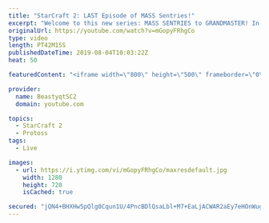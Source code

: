 ```yaml
---
title: "StarCraft 2: LAST Episode of MASS Sentries!"
excerpt: "Welcome to this new series: MASS SENTRIES to GRANDMASTER! In this series, we will see how far I can get by playing ONLY Sentries on the ladder in ALL Protoss matchups!  This is the FINAL episode of the MASS SENTRIES series! we close out with a few more epic games and a summary of the series at the end."
originalUrl: https://youtube.com/watch?v=mGopyFRhgCo
type: video
length: PT42M15S
publishedDateTime: 2019-08-04T10:03:22Z
heat: 50

featuredContent: "<iframe width=\"800\" height=\"500\" frameborder=\"0\" src=\"https://www.youtube.com/embed/mGopyFRhgCo\" allow=\"accelerometer; autoplay; encrypted-media; gyroscope; picture-in-picture\" allowfullscreen></iframe>"

provider:
  name: BeastyqtSC2
  domain: youtube.com

topics:
  - StarCraft 2
  - Protoss
tags:
  - Live

images:
  - url: https://i.ytimg.com/vi/mGopyFRhgCo/maxresdefault.jpg
    width: 1280
    height: 720
    isCached: true

secured: "jQN4+BHXHw5pQlg0Cqun1U/4PncBDlQsaLbl+M7+EaLjACWAR2aEy7eHOnWugw0D4P1SXHiZiZBdvnNJVQjSwajKXjAakc2EsPwqqsrcGfjxdl0RQu1L2yszWm8WIbTZXkWuX4mXKGmd8eA6HlrEf5AqSJzcfacqwQsdKDh4CBuGNBE68Oj7U7j9FaH3xX+E0D1vjx2WQOEmmNjEhdpL4bvqo0zxn86WYnyZqiMeT4J6nJ9/pHx7blLG5ARopyJfjabtBMYCHDjgg36Xqxbh6A+uyJx0sP9pwM0bSyBXgNNLv9Mynw0yAG6WQbGHaG1HJHW8wblGSZu8cGRa742mRlArMDq9oL+CZNsTnKo6LDe6zOiqfh6+Q+LzF5SdoMWpqZZ7RDpRyP/XJnhL4FgnVCG8xtxNFax0erHYlhl2f+8=;bSP+XWuGNodXqR5lMHs+Dg=="
---
```


